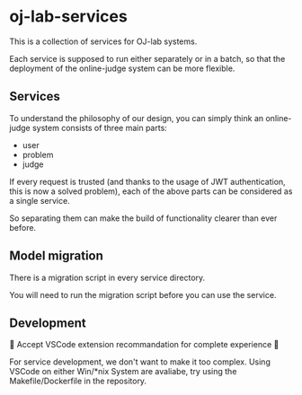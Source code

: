 # oj-lab-services

This is a collection of services for OJ-lab systems.

Each service is supposed to run either separately or in a batch,
so that the deployment of the online-judge system can be more flexible.

## Services

To understand the philosophy of our design,
you can simply think an online-judge system consists of three main parts:
- user
- problem
- judge

If every request is trusted
(and thanks to the usage of JWT authentication, this is now a solved problem),
each of the above parts can be considered as a single service. 

So separating them can make the build of functionality clearer than ever before.

## Model migration

There is a migration script in every service directory.

You will need to run the migration script before you can use the service.

## Development

🌟 Accept VSCode extension recommandation for complete experience 🌟

For service development, we don't want to make it too complex.
Using VSCode on either Win/*nix System are avaliabe, try using the Makefile/Dockerfile in the repository.
